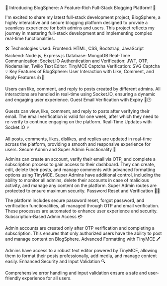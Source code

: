 🚀 Introducing BlogSphere: A Feature-Rich Full-Stack Blogging Platform! 🌟

I'm excited to share my latest full-stack development project, BlogSphere, a highly interactive and secure blogging platform designed to provide a seamless experience for both admins and users. This project reflects my journey in mastering full-stack development and implementing complex real-time functionalities.

🛠️ Technologies Used:
Frontend: HTML, CSS, Bootstrap, JavaScript
Backend: Node.js, Express.js
Database: MongoDB
Real-Time Communication: Socket.IO
Authentication and Verification: JWT, OTP, Nodemailer, Twilio
Text Editor: TinyMCE
Captcha Verification: SVG Captcha
💡 Key Features of BlogSphere:
User Interaction with Like, Comment, and Reply Features 👍💬

Users can like, comment, and reply to posts created by different admins. All interactions are handled in real-time using Socket.IO, ensuring a dynamic and engaging user experience.
Guest Email Verification with Expiry 📧🕒

Guests can view, like, comment, and reply to posts after verifying their email. The email verification is valid for one week, after which they need to re-verify to continue engaging on the platform.
Real-Time Updates with Socket.IO ⚡

All posts, comments, likes, dislikes, and replies are updated in real-time across the platform, providing a smooth and responsive experience for users.
Secure Admin and Super Admin Functionality 🔐

Admins can create an account, verify their email via OTP, and complete a subscription process to gain access to their dashboard. They can create, edit, delete their posts, and manage comments with advanced formatting options using TinyMCE.
Super Admins have additional control, including the ability to monitor all admins, delete their accounts in case of malicious activity, and manage any content on the platform. Super Admin routes are protected to ensure maximum security.
Password Reset and Verification 🔄🔑

The platform includes secure password reset, forgot password, and verification functionalities, all managed through OTP and email verification. These processes are automated to enhance user experience and security.
Subscription-Based Admin Access 💳

Admin accounts are created only after OTP verification and completing a subscription. This ensures that only authorized users have the ability to post and manage content on BlogSphere.
Advanced Formatting with TinyMCE 🖊️

Admins have access to a robust text editor powered by TinyMCE, allowing them to format their posts professionally, add media, and manage content easily.
Enhanced Security and Input Validation 🔍

Comprehensive error handling and input validation ensure a safe and user-friendly experience for all users.
